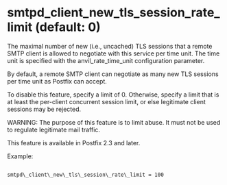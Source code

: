 # smtpd_client_new_tls_session_rate_limit (default: 0)

The maximal number of new (i.e., uncached) TLS sessions that a
remote SMTP client is allowed to negotiate with this service per
time unit. The time unit is specified with the anvil\_rate\_time\_unit
configuration parameter.




By default, a remote SMTP client can negotiate as many new TLS
sessions per time unit as Postfix can accept.




To disable this feature, specify a limit of 0. Otherwise, specify
a limit that is at least the per-client concurrent session limit,
or else legitimate client sessions may be rejected.




WARNING: The purpose of this feature is to limit abuse. It must
not be used to regulate legitimate mail traffic.




This feature is available in Postfix 2.3 and later.




Example:




```

smtpd\_client\_new\_tls\_session\_rate\_limit = 100

```

